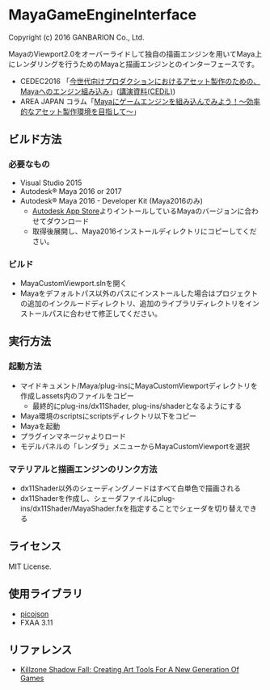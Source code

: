 # MayaGameEngineInterface
Copyright (c) 2016 GANBARION Co., Ltd.

MayaのViewport2.0をオーバーライドして独自の描画エンジンを用いてMaya上にレンダリングを行うためのMayaと描画エンジンとのインターフェースです。

- CEDEC2016 「[今世代向けプロダクションにおけるアセット製作のための、Mayaへのエンジン組み込み](http://cedec.cesa.or.jp/2016/session/ENG/5635.html)」([講演資料(CEDiL)](https://cedil.cesa.or.jp/cedil_sessions/view/1458))
- AREA JAPAN コラム「[Mayaにゲームエンジンを組み込んでみよう！～効率的なアセット製作環境を目指して～](http://area.autodesk.jp/column/tutorial/maya_game_engine/)」

## ビルド方法
### 必要なもの
- Visual Studio 2015
- Autodesk® Maya 2016 or 2017
- Autodesk® Maya 2016 - Developer Kit (Maya2016のみ)
	- [Autodesk App Store](https://apps.autodesk.com)よりイントールしているMayaのバージョンに合わせてダウンロード
    - 取得後展開し、Maya2016インストールディレクトリにコピーしてください。

### ビルド
- MayaCustomViewport.slnを開く
- Mayaをデフォルトパス以外のパスにインストールした場合はプロジェクトの追加のインクルードディレクトリ、追加のライブラリディレクトリをインストールパスに合わせて修正してください。

## 実行方法
### 起動方法
- マイドキュメント/Maya/plug-insにMayaCustomViewportディレクトリを作成しassets内のファイルをコピー
    - 最終的にplug-ins/dx11Shader, plug-ins/shaderとなるようにする
- Maya環境のscriptsにscriptsディレクトリ以下をコピー
- Mayaを起動
- プラグインマネージャよりロード
- モデルパネルの「レンダラ」メニューからMayaCustomViewportを選択

### マテリアルと描画エンジンのリンク方法
- dx11Shader以外のシェーディングノードはすべて白単色で描画される
- dx11Shaderを作成し、シェーダファイルにplug-ins/dx11Shader/MayaShader.fxを指定することでシェーダを切り替えできる

## ライセンス
MIT License.

## 使用ライブラリ
- [picojson](https://github.com/kazuho/picojson)
- FXAA 3.11

## リファレンス
- [Killzone Shadow Fall: Creating Art Tools For A New Generation Of Games](http://www.slideshare.net/guerrillagames/killzone-shadow-fall-creating-art-tools-for-a-new-generation-of-games)
